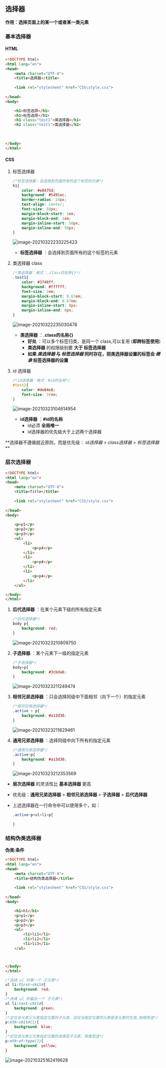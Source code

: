 ## 选择器

**作用：选择页面上的某一个或者某一类元素** 



### 基本选择器

#### HTML

```html
<!DOCTYPE html>
<html lang="en">
<head>
    <meta charset="UTF-8">
    <title>选择器</title>
    
    <link rel="stylesheet" href="CSS\style.css">
    
</head>
<body>

    <h1>标签选择</h1>
    <h1>标签选择</h1>
    <h1 class="test1">类选择器</h1>
    <h2 class="test1">类选择器</h2>
    
    
    
</body>
</html>
```

#### CSS

1. 标签选择器

    ```css
    /*标签选择器：会选择到页面所有的这个标签的元素*/
    h1{
        color: #e8475d;
        background: #5491ec;
        border-radius: 24px;
        text-align: center;
        font-size: 50px;
        margin-block-start: 1em;
        margin-block-end: 1em;
        margin-inline-start: 50px;
        margin-inline-end: 50px;
    }
    ```

    ![image-20210322233225423](https://i.loli.net/2021/03/22/fgSxzl2sDTK3ctq.png)

    - **标签选择器** ：会选择到页面所有的这个标签的元素

2. 类选择器 class

    ```css
    /*类选择器：格式：.class的名称{}*/
    .test1{
        color: #3748ff;
        background: #ffffff;
        font-size: 2em;
        margin-block-start: 0.67em;
        margin-block-end: 0.67em;
        margin-inline-start: 0px;
        margin-inline-end: 0px;
    }
    ```

    ![image-20210322235030478](https://i.loli.net/2021/03/22/n8L4PAykmNsBiIM.png)

    - **类选择器** ：**.class的名称{}** 
        - **好处** ：可以多个标签归类，是同一个 class,可以复用   (**即跨标签使用**)
        - **类选择器** 的权限级别要 **大于 标签选择器** 
        - **如果 *类选择器*  与 *标签选择器*  同时存在，则类选择器设置的标签会 *继承*  标签选择器的设置** 

3. id 选择器

    ```css
    /*id选择器：格式：#id的名称*/
    #test2{
        color: #de84e8;
        font-size: 3rem;
    }
    ```

    ![image-20210323104614954](https://i.loli.net/2021/03/23/fs72ZnH6SOultrQ.png)

    - **id选择器** ：**#id的名称** 
        - id必须 **全局唯一** 
        - id选择器的优先级大于上述两个选择器

**选择器不遵循就近原则，而是优先级： *id选择器  >  class选择器  >  标签选择器* ** 



### 层次选择器

```html
<!DOCTYPE html>
<html lang="en">
<head>
    <meta charset="UTF-8">
    <title>Title</title>
    
    <link rel="stylesheet" href="CSS/style.css">
    
</head>
<body>
    
    <p>p1</p>
    <p>p2</p>
    <p>p3</p>
    <ul>
        <li>
            <p>p4</p>
        </li>
        <li>
            <p>p4</p>
        </li>
        <li>
            <p>p4</p>
        </li>
    </ul>

</body>
</html>
```

1. **后代选择器** ：在某个元素下级的所有指定元素

    ```css
    /*后代选择器*/
    body p{
        background: red;
    }
    ```

    ![image-20210323210809750](https://i.loli.net/2021/03/23/KO27Ywgh3cSmVWs.png)

2. **子选择器** ：某个元素下一级的指定元素

    ```css
    /*子选择器*/
    body>p{
        background: #3cbda6;
    }
    ```

    ![image-20210323211249474](https://i.loli.net/2021/03/23/WBDvsuShK3oJaxz.png)

3. **相邻兄弟选择器**  ：只会选择同级中下面相邻（向下一个）的指定元素

    ```css
    /*相邻兄弟选择器*/
    .active + p{
        background: #a13d30;
    }
    ```

    ![image-20210323211829461](https://i.loli.net/2021/03/23/chGI3mqdSJFjkRU.png)

4. **通用兄弟选择器** ：选择同级中向下所有的指定元素

    ```css
    /*通用兄弟选择器*/
    .active~p{
        background: #a13d30;
    }
    ```

    ![image-20210323212353569](https://i.loli.net/2021/03/23/cf7oOiT1yQpxM6G.png)

- **层次选择器** 的灵活性比 **基本选择器** 更高

- 优先级：**通用兄弟选择器** >  **相邻兄弟选择器**  >  **子选择器**  >  **后代选择器** 

- 上述选择器在一行命令中可以使用多个，如：

    ```css
    .active~p+ul>li>p{
        
    }
    ```



### 结构伪类选择器

**伪类:条件** 

```html
<!DOCTYPE html>
<html lang="en">
<head>
    <meta charset="UTF-8">
    <title>结构伪类选择器</title>
    
    <link rel="stylesheet" href="CSS/style.css">
    
</head>
<body>

    <h1>h1</h1>
    <p>p1</p>
    <p>p2</p>
    <p>p3</p>
    <ul>
        <li>li1</li>
        <li>li2</li>
        <li>li3</li>
    </ul>



</body>
</html>
```

```css
/*选择 ul 的第一个 子元素*/
ul li:first-child{
    background: red;
}
/*选择 ul 的最后一个 子元素*/
ul li:last-child{
    background: green;
}
/*定位该元素父元素指定位置的子元素，且仅当规定位置的元素是该元素时生效,按顺序选*/
p:nth-child(2){
    background: blue;
}
/*定位该元素父元素指定位置的该类型子元素，按类型选*/
p:nth-of-type(2){
    background: yellow;
}
```

![image-20210325162419628](https://i.loli.net/2021/03/25/6LVSBWzu3ajkOrR.png)

